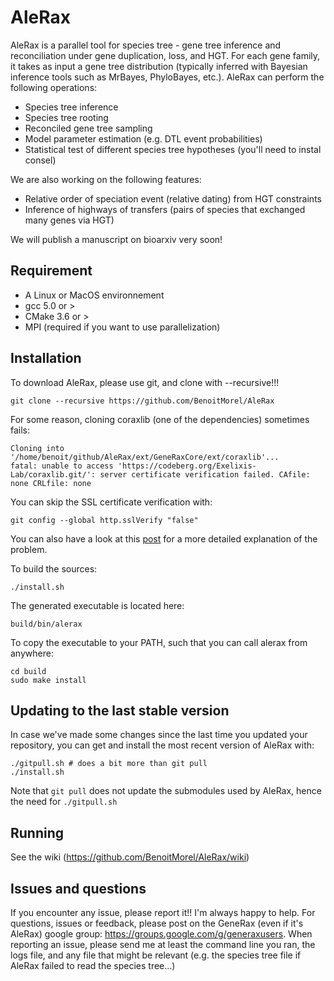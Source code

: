 

# AleRax  

AleRax is a parallel tool for species tree - gene tree inference and reconciliation under gene duplication, loss, and HGT. For each gene family, it takes as input a gene tree distribution (typically inferred with Bayesian inference tools such as MrBayes, PhyloBayes, etc.). AleRax can perform the following operations:
* Species tree inference
* Species tree rooting 
* Reconciled gene tree sampling 
* Model parameter estimation (e.g. DTL event probabilities) 
* Statistical test of different species tree hypotheses (you'll need to instal consel)
  
We are also working on the following features:
* Relative order of speciation event (relative dating) from HGT constraints
* Inference of highways of transfers (pairs of species that exchanged many genes via HGT)

We will publish a manuscript on bioarxiv very soon!

## Requirement

* A Linux or MacOS environnement
* gcc 5.0 or > 
* CMake 3.6 or >
* MPI (required if you want to use parallelization)

## Installation 


To download AleRax, please use git,  and clone with --recursive!!!

```
git clone --recursive https://github.com/BenoitMorel/AleRax
```

For some reason, cloning coraxlib (one of the dependencies) sometimes fails:
```
Cloning into '/home/benoit/github/AleRax/ext/GeneRaxCore/ext/coraxlib'...
fatal: unable to access 'https://codeberg.org/Exelixis-Lab/coraxlib.git/': server certificate verification failed. CAfile: none CRLfile: none
```
You can skip the SSL certificate verification with:
```
git config --global http.sslVerify "false"
```
You can also have a look at this [post](https://forum.gitlab.com/t/gitlab-runner-server-certificate-verification-failed/59450/8) for a more detailed explanation of the problem.


To build the sources:
```
./install.sh
```

The generated executable is located here:
```
build/bin/alerax
```

To copy the executable to your PATH, such that you can call alerax from anywhere:
```
cd build
sudo make install
```

## Updating to the last stable version

In case we've made some changes since the last time you updated your repository, you can get and install the most recent version of AleRax with:

```
./gitpull.sh # does a bit more than git pull
./install.sh
```

Note that `git pull` does not update the submodules used by AleRax, hence the need for `./gitpull.sh`

## Running

See the wiki (https://github.com/BenoitMorel/AleRax/wiki)

## Issues and questions

If you encounter any issue, please report it!! I'm always happy to help.
For questions, issues or feedback, please post on the GeneRax (even if it's AleRax) google group: https://groups.google.com/g/generaxusers.
When reporting an issue, please send me at least the command line you ran, the logs file, and any file that might be relevant (e.g. the species tree file if AleRax failed to read the species tree...)


